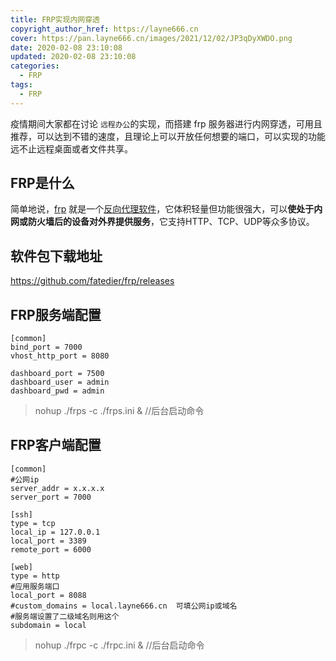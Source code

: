 ```yaml
---
title: FRP实现内网穿透
copyright_author_href: https://layne666.cn
cover: https://pan.layne666.cn/images/2021/12/02/JP3qDyXWDO.png
date: 2020-02-08 23:10:08
updated: 2020-02-08 23:10:08
categories: 
  - FRP
tags: 
  - FRP
---
```


疫情期间大家都在讨论 `远程办公`的实现，而搭建 frp 服务器进行内网穿透，可用且推荐，可以达到不错的速度，且理论上可以开放任何想要的端口，可以实现的功能远不止远程桌面或者文件共享。

## FRP是什么

简单地说，[frp](https://github.com/fatedier/frp/blob/master/README_zh.md) 就是一个[反向代理软件](https://www.zhihu.com/question/24723688)，它体积轻量但功能很强大，可以**使处于内网或防火墙后的设备对外界提供服务**，它支持HTTP、TCP、UDP等众多协议。

## 软件包下载地址

https://github.com/fatedier/frp/releases

## FRP服务端配置

```properties
[common]
bind_port = 7000
vhost_http_port = 8080

dashboard_port = 7500
dashboard_user = admin
dashboard_pwd = admin 
```

> nohup ./frps -c ./frps.ini & //后台启动命令

## FRP客户端配置

```properties
[common]
#公网ip
server_addr = x.x.x.x
server_port = 7000

[ssh]
type = tcp
local_ip = 127.0.0.1
local_port = 3389
remote_port = 6000

[web]
type = http
#应用服务端口
local_port = 8088
#custom_domains = local.layne666.cn  可填公网ip或域名
#服务端设置了二级域名则用这个
subdomain = local
```

> nohup ./frpc -c ./frpc.ini & //后台启动命令